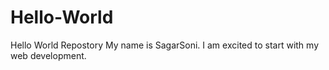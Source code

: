 # Hello-World
Hello World Repostory
My name is SagarSoni. I am excited to start with my web development.
